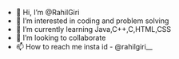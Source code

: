- 👋 Hi, I’m @RahilGiri
- 👀 I’m interested in coding and problem solving
- 🌱 I’m currently learning Java,C++,C,HTML,CSS
- 💞️ I’m looking to collaborate 
- 📫 How to reach me insta id - @rahilgiri__

<!---
RahilGiri/RahilGiri is a ✨ special ✨ repository because its `README.md` (this file) appears on your GitHub profile.
You can click the Preview link to take a look at your changes.
--->
